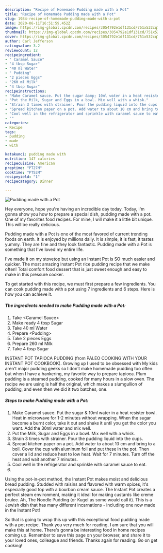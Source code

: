 ```yaml
---
description: "Recipe of Homemade Pudding made with a Pot"
title: "Recipe of Homemade Pudding made with a Pot"
slug: 1984-recipe-of-homemade-pudding-made-with-a-pot
date: 2020-06-11T16:51:59.452Z
image: https://img-global.cpcdn.com/recipes/3054792e1df131cd/751x532cq70/pudding-made-with-a-pot-recipe-main-photo.jpg
thumbnail: https://img-global.cpcdn.com/recipes/3054792e1df131cd/751x532cq70/pudding-made-with-a-pot-recipe-main-photo.jpg
cover: https://img-global.cpcdn.com/recipes/3054792e1df131cd/751x532cq70/pudding-made-with-a-pot-recipe-main-photo.jpg
author: Carl Jefferson
ratingvalue: 3.2
reviewcount: 12
recipeingredient:
- " Caramel Sauce"
- "4 tbsp Sugar"
- "40 ml Water"
- " Pudding"
- "2 pieces Eggs"
- "260 ml Milk"
- "4 tbsp Sugar"
recipeinstructions:
- "Make Caramel sauce. Put the sugar &amp; 10ml water in a heat resister bowl. Heat in microwave for 1-2 minutes without wrapping. When the sugar become a burnt color, take it out and shake it until you get the color you want. Add the 30ml water and mix well."
- "Put the Milk, Sugar and Eggs in a bowl. Mix well with a whisk."
- "Strain 3 times with strainer. Pour the pudding liquid into the cups."
- "Spread kitchen paper on a pot. Add water to about 10 cm and bring to a boil. Cover the cup with aluminum foil and put these in the pot. Then cover a lid and reduce heat to low heat. Wait for 7 minutes. Turn off the heat and wait another 7 minutes."
- "Cool well in the refrigerator and sprinkle with caramel sauce to eat."
- ""
categories:
- Recipe
tags:
- pudding
- made
- with

katakunci: pudding made with 
nutrition: 147 calories
recipecuisine: American
preptime: "PT27M"
cooktime: "PT52M"
recipeyield: "1"
recipecategory: Dinner

---
```



![Pudding made with a Pot](https://img-global.cpcdn.com/recipes/3054792e1df131cd/751x532cq70/pudding-made-with-a-pot-recipe-main-photo.jpg)

Hey everyone, hope you're having an incredible day today. Today, I'm gonna show you how to prepare a special dish, pudding made with a pot. One of my favorites food recipes. For mine, I will make it a little bit unique. This will be really delicious.

Pudding made with a Pot is one of the most favored of current trending foods on earth. It is enjoyed by millions daily. It is simple, it is fast, it tastes yummy. They are fine and they look fantastic. Pudding made with a Pot is something that I've loved my entire life.

I&#39;ve made it on my stovetop but using an Instant Pot is SO much easier and quicker. The most amazing Instant Pot rice pudding recipe that we make often! Total comfort food dessert that is just sweet enough and easy to make in this pressure cooker.


To get started with this recipe, we must first prepare a few ingredients. You can cook pudding made with a pot using 7 ingredients and 6 steps. Here is how you can achieve it.

<!--inarticleads1-->

##### The ingredients needed to make Pudding made with a Pot:

1. Take  &lt;Caramel Sauce&gt;
1. Make ready 4 tbsp Sugar
1. Take 40 ml Water
1. Prepare  &lt;Pudding&gt;
1. Take 2 pieces Eggs
1. Prepare 260 ml Milk
1. Take 4 tbsp Sugar


INSTANT POT TAPIOCA PUDDING (from PALEO COOKING WITH YOUR INSTANT POT COOKBOOK). Growing up I used to be obsessed with My kids aren&#39;t major pudding geeks so I don&#39;t make homemade pudding too often but when I have a hankering, my favorite way to prepare tapioca. Plum pudding is a steamed pudding, cooked for many hours in a slow oven. The recipe we are using is half the original, which makes a slumgullion of pudding, and even then we did it two batches, one. 

<!--inarticleads2-->

##### Steps to make Pudding made with a Pot:

1. Make Caramel sauce. Put the sugar &amp; 10ml water in a heat resister bowl. Heat in microwave for 1-2 minutes without wrapping. When the sugar become a burnt color, take it out and shake it until you get the color you want. Add the 30ml water and mix well.
1. Put the Milk, Sugar and Eggs in a bowl. Mix well with a whisk.
1. Strain 3 times with strainer. Pour the pudding liquid into the cups.
1. Spread kitchen paper on a pot. Add water to about 10 cm and bring to a boil. Cover the cup with aluminum foil and put these in the pot. Then cover a lid and reduce heat to low heat. Wait for 7 minutes. Turn off the heat and wait another 7 minutes.
1. Cool well in the refrigerator and sprinkle with caramel sauce to eat.
1. 


Using the pot-in-pot method, the Instant Pot makes moist and delicious bread pudding. Studded with raisins and flavored with warm spices, it&#39;s especially good top with a bourbon cream sauce. The Instant Pot creates a perfect steam environment, making it ideal for making custards like creme brulee. Ah, The Noodle Pudding (or Kugel as some would call it). This is a Jewish dish that has many different incarnations - including one now made in the Instant Pot! 

So that is going to wrap this up with this exceptional food pudding made with a pot recipe. Thank you very much for reading. I am sure that you will make this at home. There's gonna be interesting food in home recipes coming up. Remember to save this page on your browser, and share it to your loved ones, colleague and friends. Thanks again for reading. Go on get cooking!
